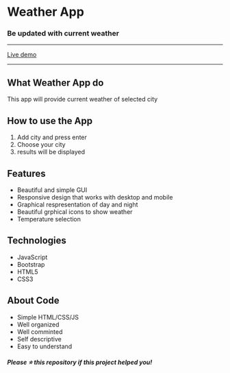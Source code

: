 <h1>Weather App</h1>
<h3>Be updated with current weather</h3>
<hr>


<a href="https://hamzaweatherapp.netlify.app/">Live demo</a>
<hr>

<h2>What Weather App do</h2>
<p>This app will provide current weather of selected city</p>

<h2>How to use the App</h2>
<ol>
    <li>Add city and press enter</li>
    <li>Choose your city</li>
    <li>results will be displayed</li>    
</ol>

<h2>Features</h2>
<ul>
    <li>Beautiful and simple GUI</li>
    <li>Responsive design that works with desktop and mobile</li>
    <li>Graphical respresentation of day and night</li>
    <li>Beautiful grphical icons to show weather</li>
    <li>Temperature selection</li>    
</ul>

<h2>Technologies</h2>
<ul>
    <li>JavaScript</li>
    <li>Bootstrap</li>
    <li>HTML5</li>
    <li>CSS3</li>
</ul>

<h2>About Code</h2>
<ul>
    <li>Simple HTML/CSS/JS</li>
    <li>Well organized</li>
    <li>Well comminted</li>
    <li>Self descriptive</li>
    <li>Easy to understand</li>
</ul>

<h5>Please ⭐️ this repository if this project helped you!</h5>
